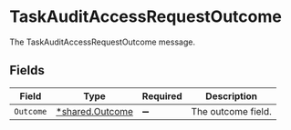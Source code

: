 # TaskAuditAccessRequestOutcome

The TaskAuditAccessRequestOutcome message.


## Fields

| Field                                                    | Type                                                     | Required                                                 | Description                                              |
| -------------------------------------------------------- | -------------------------------------------------------- | -------------------------------------------------------- | -------------------------------------------------------- |
| `Outcome`                                                | [*shared.Outcome](../../../pkg/models/shared/outcome.md) | :heavy_minus_sign:                                       | The outcome field.                                       |